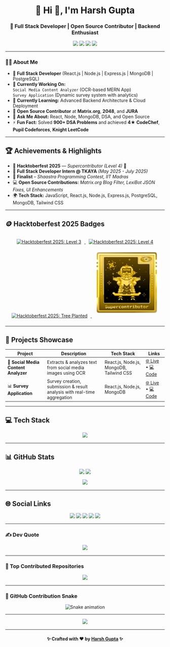 <h1 align="center">💫 Hi 👋, I'm Harsh Gupta</h1>
<h3 align="center">🚀 Full Stack Developer | Open Source Contributor | Backend Enthusiast</h3>

<p align="center">
  <a href="mailto:hg9336099029@gmail.com"><img src="https://img.shields.io/badge/Email-hg9336099029%40gmail.com-red?logo=gmail&logoColor=white" /></a>
  <a href="https://www.linkedin.com/in/harsh-gupta-0886b1250/"><img src="https://img.shields.io/badge/LinkedIn-Harsh%20Gupta-blue?logo=linkedin&logoColor=white" /></a>
  <a href="https://github.com/hg9336099029"><img src="https://img.shields.io/badge/GitHub-hg9336099029-black?logo=github" /></a>
  <a href="https://portfolio-hg9336099029s-projects.vercel.app/"><img src="https://img.shields.io/badge/Portfolio-Live-green?logo=firefox" /></a>
</p>

---

### 👨‍💻 About Me
- 🎯 **Full Stack Developer** (React.js | Node.js | Express.js | MongoDB | PostgreSQL)
- 🔭 **Currently Working On:**  
  `Social Media Content Analyzer` (OCR-based MERN App)  
  `Survey Application` (Dynamic survey system with analytics)
- 🌱 **Currently Learning:** Advanced Backend Architecture & Cloud Deployment
- 👯 **Open Source Contributor** at **Matrix.org**, **2048**, and **JURA**
- 💬 **Ask Me About:** React, Node, MongoDB, DSA, and Open Source
- ⚡ **Fun Fact:** Solved **900+ DSA Problems** and achieved **4★ CodeChef**, **Pupil Codeforces**, **Knight LeetCode**

---

## 🏆 Achievements & Highlights
- 🧩 **Hacktoberfest 2025** — *Supercontributor (Level 4)* 🌱  
- 💼 **Full Stack Developer Intern @ TKAYA** *(May 2025 - July 2025)*  
- 🥇 **Finalist** – *Shaastra Programming Contest, IIT Madras*  
- 💻 **Open Source Contributions:** *Matrix.org Blog Filter, LexiBot JSON Fixes, UI Enhancements*  
- 🌍 **Tech Stack:** JavaScript, React.js, Node.js, Express.js, PostgreSQL, MongoDB, Tailwind CSS

---

## 🪙 Hacktoberfest 2025 Badges
<p align="center">
  <a href="https://www.holopin.io/@hg9336099029" target="_blank">
    <img src="https://assets.holopin.io/hf2025/level3.png" alt="Hacktoberfest 2025: Level 3" width="200" style="margin:10px;"/>
    <img src="https://assets.holopin.io/hf2025/level4.png" alt="Hacktoberfest 2025: Level 4" width="200" style="margin:10px;"/>
    <img src="https://assets.holopin.io/hf2025/tree.png" alt="Hacktoberfest 2025: Tree Planted" width="200" style="margin:10px;"/>
    <img src="lvl5-human.webp" alt="Hacktoberfest 2025: Supercontributor" width="200" style="margin:10px;"/>
  </a>
</p>

---

## 🧠 Projects Showcase
| Project | Description | Tech Stack | Links |
|----------|--------------|-------------|--------|
| 🧾 **Social Media Content Analyzer** | Extracts & analyzes text from social media images using OCR | React.js, Node.js, MongoDB, Tailwind CSS | [🌐 Live](https://social-media-content-analyzer-one.vercel.app/) • [💻 Code](https://github.com/hg9336099029/social_media_content.analyzer) |
| 📊 **Survey Application** | Survey creation, submission & result analysis with real-time aggregation | React.js, Node.js, MongoDB | [🌐 Live](https://survey-application-zhbz.onrender.com/) • [💻 Code](https://github.com/hg9336099029/Survey.application) |

---

## 💻 Tech Stack
<p align="center">
  <img src="https://skillicons.dev/icons?i=cpp,js,react,nodejs,express,mongodb,postgresql,tailwind,git,github,linux,vscode&theme=dark" />
</p>

---

## 📊 GitHub Stats
<p align="center">
  <img src="https://github-readme-stats.vercel.app/api?username=hg9336099029&theme=dark&hide_border=false&include_all_commits=true&count_private=true" height="165"/>
  <img src="https://github-readme-stats.vercel.app/api/top-langs/?username=hg9336099029&theme=dark&hide_border=false&layout=compact" height="165"/>
</p>

<p align="center">
  <img src="https://github-readme-streak-stats.herokuapp.com/?user=hg9336099029&theme=dark&hide_border=false" />
</p>

---

## 🌐 Social Links
<p align="center">
  <a href="https://www.linkedin.com/in/harsh-gupta-0886b1250/"><img src="https://img.shields.io/badge/LinkedIn-%230077B5.svg?logo=linkedin&logoColor=white" /></a>
  <a href="https://codeforces.com/profile/Harsh_2O26"><img src="https://img.shields.io/badge/Codeforces-%231F8ACB.svg?logo=codeforces&logoColor=white" /></a>
  <a href="https://www.codechef.com/users/hg9336099029"><img src="https://img.shields.io/badge/CodeChef-%235B4638.svg?logo=codechef&logoColor=white" /></a>
  <a href="https://leetcode.com/u/2200520100123/"><img src="https://img.shields.io/badge/LeetCode-FFA116?logo=leetcode&logoColor=black" /></a>
  <a href="https://atcoder.jp/users/harshgupta_2022"><img src="https://img.shields.io/badge/AtCoder-006400?logo=codeforces&logoColor=white" /></a>
</p>

---

### ✍️ Dev Quote
<p align="center">
  <img src="https://quotes-github-readme.vercel.app/api?type=horizontal&theme=radical" />
</p>

---

### 🧩 Top Contributed Repositories
<p align="center">
  <img src="https://github-contributor-stats.vercel.app/api?username=hg9336099029&limit=5&theme=dark&combine_all_yearly_contributions=true" />
</p>

---

### 🐍 GitHub Contribution Snake
<p align="center">
  <img src="https://profile-readme-generator.com/assets/snake.svg" alt="Snake animation" />
</p>

---

<p align="center">
  <img src="https://visitcount.itsvg.in/api?id=hg9336099029&icon=1&color=4" />
</p>

---

<h4 align="center">✨ Crafted with ❤️ by <a href="https://portfolio-hg9336099029s-projects.vercel.app/">Harsh Gupta</a> ✨</h4>
